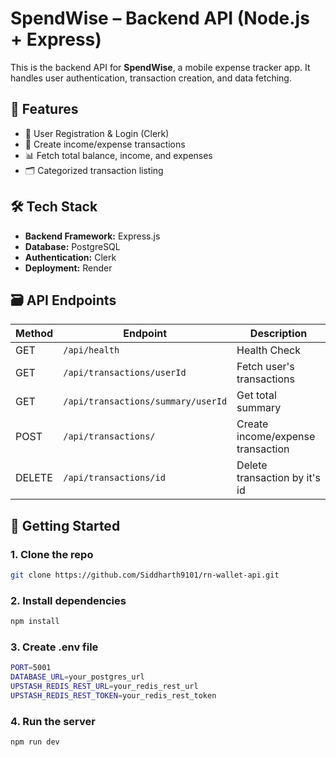 # SpendWise – Backend API (Node.js + Express)

This is the backend API for **SpendWise**, a mobile expense tracker app. It handles user authentication, transaction creation, and data fetching.

## 🔧 Features

- 🔐 User Registration & Login (Clerk)
- 💸 Create income/expense transactions
- 📊 Fetch total balance, income, and expenses
- 🗂️ Categorized transaction listing

## 🛠️ Tech Stack

- **Backend Framework:** Express.js
- **Database:** PostgreSQL
- **Authentication:** Clerk
- **Deployment:** Render

## 🗃️ API Endpoints

| Method | Endpoint                            | Description                       |
|--------|-------------------------------------|-----------------------------------|
| GET    | `/api/health`                       | Health Check                      |
| GET    | `/api/transactions/userId`          | Fetch user's transactions         |
| GET    | `/api/transactions/summary/userId`  | Get total summary                 |
| POST   | `/api/transactions/`                | Create income/expense transaction |
| DELETE | `/api/transactions/id`              | Delete transaction by it's id     |

## 🚀 Getting Started

### 1. Clone the repo

```bash
git clone https://github.com/Siddharth9101/rn-wallet-api.git
```

### 2. Install dependencies

```bash
npm install
```

### 3. Create .env file
```bash
PORT=5001
DATABASE_URL=your_postgres_url
UPSTASH_REDIS_REST_URL=your_redis_rest_url
UPSTASH_REDIS_REST_TOKEN=your_redis_rest_token
```

### 4. Run the server
```bash
npm run dev
```
